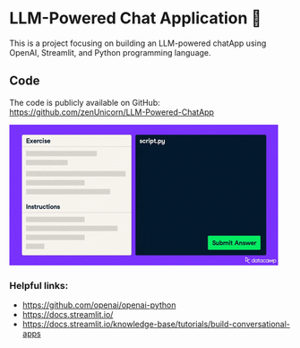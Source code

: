 # LLM-Powered Chat Application 🤖 

This is a project focusing on building an LLM-powered chatApp using OpenAI, Streamlit, and Python programming language.

## Code 
The code is publicly available on GitHub: https://github.com/zenUnicorn/LLM-Powered-ChatApp

![Image](https://github.com/zenUnicorn/zenUnicorn/blob/main/github-giphy.gif?raw=true)

### Helpful links:
- https://github.com/openai/openai-python
- https://docs.streamlit.io/
- https://docs.streamlit.io/knowledge-base/tutorials/build-conversational-apps
